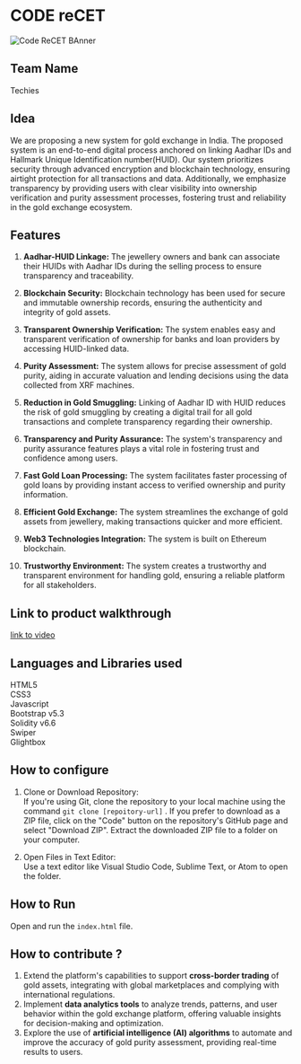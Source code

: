 

# CODE reCET

![Code ReCET BAnner](https://github.com/CODE-reCET/CodeRECET24/assets/154266304/08736571-0016-4aef-840d-94054de99db7)

## Team Name
Techies

## Idea
We are proposing a new system for gold exchange in India. The proposed system is an end-to-end digital process anchored on linking Aadhar IDs and Hallmark Unique Identification number(HUID).
Our system prioritizes security through advanced encryption and blockchain technology, ensuring airtight protection for all transactions and data. Additionally, we emphasize transparency by providing users with clear visibility into ownership verification and purity assessment processes, fostering trust and reliability in the gold exchange ecosystem.

## Features 
1. **Aadhar-HUID Linkage:** The jewellery owners and bank can associate their HUIDs with Aadhar IDs during the selling process to ensure transparency and traceability.

2. **Blockchain Security:** Blockchain technology has been used for secure and immutable ownership records, ensuring the authenticity and integrity of gold assets.

3. **Transparent Ownership Verification:** The system enables easy and transparent verification of ownership for banks and loan providers by accessing HUID-linked data.

4. **Purity Assessment:** The system allows for precise assessment of gold purity, aiding in accurate valuation and lending decisions using the data collected from XRF machines.

5. **Reduction in Gold Smuggling:** Linking of Aadhar ID with HUID reduces the risk of gold smuggling by creating a digital trail for all gold transactions and complete transparency regarding their ownership.

6. **Transparency and Purity Assurance:** The system's transparency and purity assurance features plays a vital role in fostering trust and confidence among users.

7. **Fast Gold Loan Processing:** The system facilitates faster processing of gold loans by providing instant access to verified ownership and purity information.

8. **Efficient Gold Exchange:** The system streamlines the exchange of gold assets from jewellery, making transactions quicker and more efficient.

9. **Web3 Technologies Integration:** The system is built on Ethereum blockchain.

10. **Trustworthy Environment:** The system creates a trustworthy and transparent environment for handling gold, ensuring a reliable platform for all stakeholders.

## Link to product walkthrough
[link to video](https://drive.google.com/file/d/1X47qZ2o_Id4RXCxzAxqHKkwTTW_uU17V/view?usp=sharing)

   
## Languages and Libraries used
HTML5 <br>
CSS3 <br>
Javascript <br>
Bootstrap v5.3 <br>
Solidity v6.6 <br>
Swiper <br>
Glightbox


## How to configure
1. Clone or Download Repository:<br>
If you're using Git, clone the repository to your local machine using the command `git clone [repoitory-url]` .
If you prefer to download as a ZIP file, click on the "Code" button on the repository's GitHub page and select "Download ZIP". Extract the downloaded ZIP file to a folder on your computer.

2. Open Files in Text Editor:<br>
Use a text editor like Visual Studio Code, Sublime Text, or Atom to open the folder.

## How to Run
Open and run the `index.html` file.

## How to contribute ? 
1. Extend the platform's capabilities to support **cross-border trading** of gold assets, integrating with global marketplaces and complying with international regulations.
2. Implement **data analytics tools** to analyze trends, patterns, and user behavior within the gold exchange platform, offering valuable insights for decision-making and optimization.
3. Explore the use of **artificial intelligence (AI) algorithms** to automate and improve the accuracy of gold purity assessment, providing real-time results to users.
